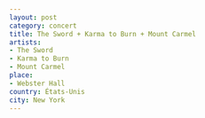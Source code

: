 ```yaml
---
layout: post
category: concert
title: The Sword + Karma to Burn + Mount Carmel
artists: 
- The Sword
- Karma to Burn
- Mount Carmel
place: 
- Webster Hall
country: États-Unis
city: New York
---
```


